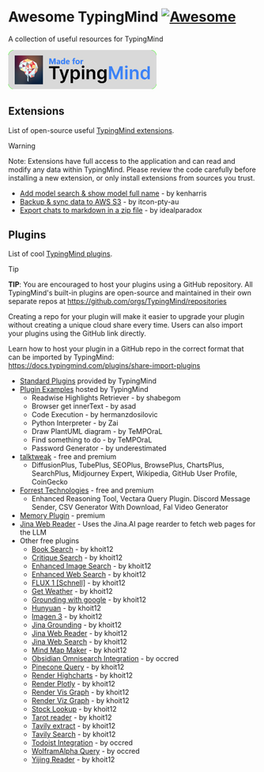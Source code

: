 # Awesome TypingMind [![Awesome](https://awesome.re/badge.svg)](https://awesome.re)

A collection of useful resources for TypingMind

<img src="logos/made_for_typingmind.png" title="Made for TypingMind" width="300">

## Extensions

List of open-source useful [TypingMind extensions](https://docs.typingmind.com/typing-mind-extensions).

> [!WARNING]
> Note: Extensions have full access to the application and can read and modify any data within TypingMind. Please review the code carefully before installing a new extension, or only install extensions from sources you trust.

- [Add model search & show model full name](https://gist.github.com/trungdq88/0fae23af49e1c8fb43b36b78f2c5cdcf) - by kenharris
- [Backup & sync data to AWS S3](https://github.com/itcon-pty-au/typingmind-cloud-backup) - by itcon-pty-au
- [Export chats to markdown in a zip file](https://gist.github.com/lzilioli/a8298c8622a69768cec9f872c6bb128c) - by idealparadox


## Plugins

List of cool [TypingMind plugins](https://docs.typingmind.com/plugins).

> [!TIP]
> **TIP**: You are encouraged to host your plugins using a GitHub repository. All TypingMind's built-in plugins are open-source and maintained in their own separate repos at https://github.com/orgs/TypingMind/repositories
> 
> Creating a repo for your plugin will make it easier to upgrade your plugin without creating a unique cloud share every time. Users can also import your plugins using the GitHub link directly.
> 
> Learn how to host your plugin in a GitHub repo in the correct format that can be imported by TypingMind: https://docs.typingmind.com/plugins/share-import-plugins


- [Standard Plugins](https://github.com/orgs/TypingMind/repositories?q=plugin) provided by TypingMind
- [Plugin Examples](https://docs.typingmind.com/plugins/plugins-examples) hosted by TypingMind
  - Readwise Highlights Retriever - by shabegom
  - Browser get innerText - by asad
  - Code Execution - by hermanzdosilovic
  - Python Interpreter - by Zai
  - Draw PlantUML diagram - by TeMPOraL
  - Find something to do - by TeMPOraL
  - Password Generator - by underestimated
- [talktweak](https://www.talktweak.com/) - free and premium
  - DiffusionPlus, TubePlus, SEOPlus, BrowsePlus, ChartsPlus, SearchPlus, Midjourney Expert, Wikipedia, GitHub User Profile, CoinGecko
- [Forrest Technologies](https://plugins.forresttechnologies.com/) - free and premium
  - Enhanced Reasoning Tool, Vectara Query Plugin. Discord Message Sender, CSV Generator With Download, Fal Video Generator
- [Memory Plugin](https://www.memoryplugin.com/) - premium
- [Jina Web Reader](https://github.com/jdblack/typingmind_jina_web_reader) - Uses the Jina.AI page rearder to fetch web pages for the LLM
- Other free plugins
  - [Book Search](https://cloud.typingmind.com/plugins/p-01JKR32GXQCRHWJ4S98P349X6D) - by khoit12
  - [Critique Search](https://cloud.typingmind.com/plugins/p-01JKR3K0FM6RV47ETRZH335G9W) - by khoit12
  - [Enhanced Image Search](https://cloud.typingmind.com/plugins/p-01JKR2NS3AT0M3733GDDZTAMH9) - by khoit12
  - [Enhanced Web Search](https://cloud.typingmind.com/plugins/p-01JKR2XHDSRR0MAVFVKWAN4QKJ) - by khoit12
  - [FLUX 1 [Schnell]](https://cloud.typingmind.com/plugins/p-01JKR3QPYJ3RYWDZKCA018S9K8) - by khoit12
  - [Get Weather](https://cloud.typingmind.com/plugins/p-01JKR3GBJWPA0KKNARC4ZTEHT8) - by khoit12
  - [Grounding with google](https://cloud.typingmind.com/plugins/p-01JKR2GHTBN7H8XBX781FCTE63) - by khoit12
  - [Hunyuan](https://cloud.typingmind.com/plugins/p-01JKR2E5F2WS5GQFQ08YV58T19) - by khoit12
  - [Imagen 3](https://cloud.typingmind.com/plugins/p-01JKR2CJ6ZN6703B36X7TJH3HB) - by khoit12
  - [Jina Grounding](https://cloud.typingmind.com/plugins/p-01JKR3PQ20MWG7F17JT63TJHKR) - by khoit12
  - [Jina Web Reader](https://cloud.typingmind.com/plugins/p-01JKR2J6CWWTTPZHA1862MX6BR) - by khoit12
  - [Jina Web Search](https://cloud.typingmind.com/plugins/p-01JKR39KZT25HSYXMXDHK55YHV) - by khoit12
  - [Mind Map Maker](https://cloud.typingmind.com/plugins/p-01JKR2RE3AEMFMEX474RGBTMBG) - by khoit12
  - [Obsidian Omnisearch Integration](https://cloud.typingmind.com/plugins/p-01JBQCW0G2VQSFJN5FB08F4FHA) - by occred
  - [Pinecone Query](https://cloud.typingmind.com/plugins/p-01JKR3MWW004HAYS07N3NYFEHN) - by khoit12
  - [Render Highcharts](https://cloud.typingmind.com/plugins/p-01JKR2WHKDV0PVZJVENPPCNVNN) - by khoit12
  - [Render Plotly](https://cloud.typingmind.com/plugins/p-01JKR2Z3DFR166AV81P210TA01) - by khoit12
  - [Render Vis Graph](https://cloud.typingmind.com/plugins/p-01JKR37B6HCXF83P6ASK60W7TN) - by khoit12
  - [Render Viz Graph](https://cloud.typingmind.com/plugins/p-01JKR2SXDZR5NH6F3D40DK07SE) - by khoit12
  - [Stock Lookup](https://cloud.typingmind.com/plugins/p-01JKR2Q2268YFA5J5YKENSGQ4G) - by khoit12
  - [Tarot reader](https://cloud.typingmind.com/plugins/p-01JKR2DV5QMXHHEPQXKHSP7Z3W) - by khoit12
  - [Tavily extract](https://cloud.typingmind.com/plugins/p-01JKR3BWRS2RJKG4Q4CQCPD5V0) - by khoit12
  - [Tavily Search](https://cloud.typingmind.com/plugins/p-01JKR3AF5YA55HJVN46KPP2YJN) - by khoit12
  - [Todoist Integration](https://cloud.typingmind.com/plugins/p-01JC4TCVZYNTY6BB39XBKY8JTC) - by occred
  - [WolframAlpha Query](https://cloud.typingmind.com/plugins/p-01JBZQ6VTK3XNV65DXGKYYFXJ9) - by occred
  - [Yijing Reader](https://cloud.typingmind.com/plugins/p-01JKR38SJK3JH8MPTJYJSMDXJS) - by khoit12

